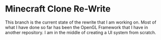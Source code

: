 # Minecraft Clone Re-Write

This branch is the current state of the rewrite that I am working on. Most of what I have done so far has been the OpenGL Framework that I have in another repository. I am in the middle of creating a UI system from scratch.